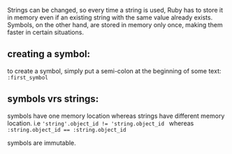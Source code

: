 Strings can be changed, so every time a string is used, Ruby has to store it in memory even if an existing string with the same value already exists. Symbols, on the other hand, are stored in memory only once, making them faster in certain situations.

## creating a symbol:
to create a symbol, simply put a semi-colon at the beginning of some text:
    `:first_symbol`
## symbols vrs strings:
symbols have one memory location whereas strings have different memory location. i.e `'string'.object_id != 'string.object_id ` whereas `:string.object_id == :string.object_id`


symbols are immutable.
